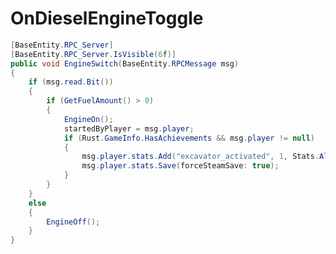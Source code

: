 <Badge type="danger" text="Carbon Compatible"/><Badge type="warning" text="Oxide Compatible"/>
# OnDieselEngineToggle
```csharp
[BaseEntity.RPC_Server]
[BaseEntity.RPC_Server.IsVisible(6f)]
public void EngineSwitch(BaseEntity.RPCMessage msg)
{
	if (msg.read.Bit())
	{
		if (GetFuelAmount() > 0)
		{
			EngineOn();
			startedByPlayer = msg.player;
			if (Rust.GameInfo.HasAchievements && msg.player != null)
			{
				msg.player.stats.Add("excavator_activated", 1, Stats.All);
				msg.player.stats.Save(forceSteamSave: true);
			}
		}
	}
	else
	{
		EngineOff();
	}
}

```
